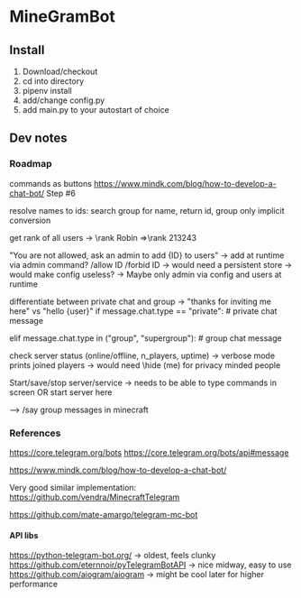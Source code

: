 # MineGramBot

## Install
1. Download/checkout
2. cd into directory
3. pipenv install
4. add/change config.py
5. add main.py to your autostart of choice



## Dev notes

### Roadmap
commands as buttons
https://www.mindk.com/blog/how-to-develop-a-chat-bot/ Step #6

resolve names to ids: search group for name, return id, group only implicit conversion 

get rank of all users
-> \rank Robin =>\rank 213243


"You are not allowed, ask an admin to add {ID} to users"
-> add at runtime via admin command? 
/allow ID    /forbid ID
-> would need a persistent store 
-> would make config useless? 
-> Maybe only admin via config and users at runtime

differentiate between private chat and group
-> "thanks for inviting me here" vs "hello {user}"
if message.chat.type == "private":
	# private chat message

elif message.chat.type in ("group", "supergroup"):
	# group chat message

check server status (online/offline, n_players, uptime)
-> verbose mode prints joined players
-> would need \hide (me) for privacy minded people




Start/save/stop server/service
-> needs to be able to type commands in screen OR start server here

--> /say group messages in minecraft 




### References
https://core.telegram.org/bots
https://core.telegram.org/bots/api#message

https://www.mindk.com/blog/how-to-develop-a-chat-bot/

Very good similar implementation: 
https://github.com/vendra/MinecraftTelegram

https://github.com/mate-amargo/telegram-mc-bot

#### API libs
https://python-telegram-bot.org/ -> oldest, feels clunky
https://github.com/eternnoir/pyTelegramBotAPI -> nice midway, easy to use
https://github.com/aiogram/aiogram -> might be cool later for higher performance





